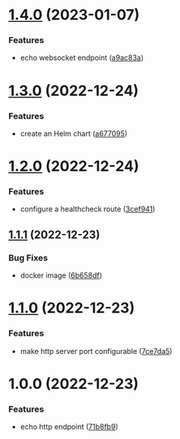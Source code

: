 # [1.4.0](https://github.com/jgiovaresco/apim-samples/compare/1.3.0...1.4.0) (2023-01-07)


### Features

* echo websocket endpoint ([a9ac83a](https://github.com/jgiovaresco/apim-samples/commit/a9ac83a31025010437a46aa3e215f5f912b4d48c))

# [1.3.0](https://github.com/jgiovaresco/apim-samples/compare/1.2.0...1.3.0) (2022-12-24)


### Features

* create an Helm chart ([a677095](https://github.com/jgiovaresco/apim-samples/commit/a677095413972d3d5cb343fe5fc3804fb85348f0))

# [1.2.0](https://github.com/jgiovaresco/apim-samples/compare/1.1.1...1.2.0) (2022-12-24)


### Features

* configure a healthcheck route ([3cef941](https://github.com/jgiovaresco/apim-samples/commit/3cef941c637f1b7b5c2ca57d5517397f431b2eda))

## [1.1.1](https://github.com/jgiovaresco/apim-samples/compare/1.1.0...1.1.1) (2022-12-23)


### Bug Fixes

* docker image ([6b658df](https://github.com/jgiovaresco/apim-samples/commit/6b658df7b90602b588089e35045f28715adcde27))

# [1.1.0](https://github.com/jgiovaresco/apim-samples/compare/1.0.0...1.1.0) (2022-12-23)


### Features

* make http server port configurable ([7ce7da5](https://github.com/jgiovaresco/apim-samples/commit/7ce7da544aadc7bfa3892790e8c4aad5ac1ce5c8))

# 1.0.0 (2022-12-23)


### Features

* echo http endpoint ([71b8fb9](https://github.com/jgiovaresco/apim-samples/commit/71b8fb941ed702f8306e84e9a98f5c6d9ca25c1b))
